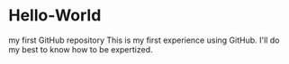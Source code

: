 # Hello-World
my first GitHub repository
This is my first experience using GitHub. 
I'll do my best to know how to be expertized.
